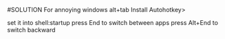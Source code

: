 #SOLUTION
  For annoying windows alt+tab
  Install Autohotkey>

  set it into shell:startup
  press End to switch between apps
  press Alt+End to switch backward

